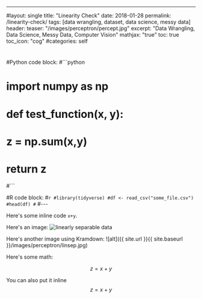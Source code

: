 ---
#layout: single
title: "Linearity Check"
date: 2018-01-28
permalink: /linearity-check/
tags: [data wrangling, dataset, data science, messy data]
header:
  teaser: "/images/perceptron/percept.jpg"
excerpt: "Data Wrangling, Data Science, Messy Data, Computer Vision"
mathjax: "true"
toc: true
toc_icon: "cog"
#categories: self
#
#Python code block:
#```python
#    import numpy as np

#    def test_function(x, y):
#      z = np.sum(x,y)
#      return z
#```

#R code block:
#```r
#library(tidyverse)
#df <- read_csv("some_file.csv")
#head(df)
#```
#---



Here's some inline code `x+y`.

Here's an image:
<img src="{{ site.url }}{{ site.baseurl }}/images/perceptron/linsep.jpg" alt="linearly separable data">

Here's another image using Kramdown:
![alt]({{ site.url }}{{ site.baseurl }}/images/perceptron/linsep.jpg)

Here's some math:

$$z=x+y$$

You can also put it inline $$z=x+y$$
